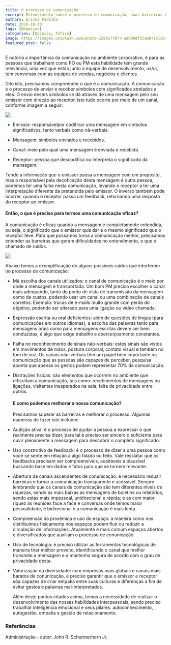 ```yaml
---
title: O processo de comunicação
excerpt: Entendimento sobre o processo de comunicação, suas barreiras e maneiras de melhorar este processo
authors: Éricka Padilha
date: 2020-10-30
tags: [Negócios]
categories: [Opinião, Tático]
image: https://images.unsplash.com/photo-1550177977-ad69e8f3cae0?ixlib=rb-1.2.1&ixid=eyJhcHBfaWQiOjEyMDd9&auto=format&fit=crop&w=2250&q=80
featured_post: false
---
```


É notória a importância da comunicação no ambiente corporativo, é para
as pessoas que trabalham como PO ou PM esta habilidade tem grande
relevância, uma vez que estão junto a equipe de desenvolvimento, ux/ui,
tem conversas com as equipes de vendas, negócios e clientes.

Dito isto, precisamos compreender o que é a comunicação. A comunicação é
o processo de enviar e receber símbolos com significados atrelados a
eles. O envio destes símbolos se dá através de uma mensagem pelo seu
emissor com direção ao receptor, isto tudo ocorre por meio de um canal,
conforme imagem a seguir:

[![](https://bucketeer-e05bbc84-baa3-437e-9518-adb32be77984.s3.amazonaws.com/public/images/51238838-2a79-4892-af1e-a3286cd3d43b_781x192.png)](https://cdn.substack.com/image/fetch/f_auto,q_auto:good,fl_progressive:steep/https%3A%2F%2Fbucketeer-e05bbc84-baa3-437e-9518-adb32be77984.s3.amazonaws.com%2Fpublic%2Fimages%2F51238838-2a79-4892-af1e-a3286cd3d43b_781x192.png)

-   Emissor: responsávelpor codificar uma mensagem em símbolos
    significativos, tanto verbais como nã-verbais.

-   Mensagem: símbolos enviados e recebidos.

-   Canal: meio pelo qual uma mensagem é enviada e recebida.

-   Receptor: pessoa que descodifica ou interpreta o significado da
    mensagem.

Tendo a informação que o emissor passa a mensagem com um propósito, mas
o responsável pela decoficação desta mensagem é outra pessoa, podemos
ter uma falha nesta comunicação, levando o receptor a ter uma
interpretação diferente da pretendida pelo emissor. O inverso também
pode ocorrer, quando o receptor passa um feedback, retornando uma
resposta do receptor ao emissor.

#### Então, o que é preciso para termos uma comunicação eficaz?

A comunicação é eficaz quando a mensagem é completamente entendida, ou
seja, o significado que o emissor quis dar é o mesmo significado que o
receptor teve. Para que possamos torna a comunicação melhor, precisamos
entender as barreiras que geram dificuldades no entendimento, o que é
chamado de ruídos.

[![](https://bucketeer-e05bbc84-baa3-437e-9518-adb32be77984.s3.amazonaws.com/public/images/c1dbc267-db22-4f74-8650-c16045212f5b_782x417.png)](https://cdn.substack.com/image/fetch/f_auto,q_auto:good,fl_progressive:steep/https%3A%2F%2Fbucketeer-e05bbc84-baa3-437e-9518-adb32be77984.s3.amazonaws.com%2Fpublic%2Fimages%2Fc1dbc267-db22-4f74-8650-c16045212f5b_782x417.png)

Abaixo temos a exemplificação de alguns possíveis ruídos que interferem
no processo de comunicação:

-   Má escolha dos canais utilizados: o canal de comunicação é o meio
    por onde a mensagem é transportada. Um bom PM precisa escolher o
    canal mais adequando, tanto do ponto de vista de transmissão da
    mensagem como de custos, podendo usar um canal ou uma combinação de
    canais corretos. Exemplo: trocas de e-mails muito grande com perda
    do objetivo, podendo ser alterado para uma ligação ou vídeo chamada.

-   Expressão escrita ou oral deficientes: além de questões de língua
    (para comunicações em outros idiomas), a escolha das palavras tanto
    para mensagens orais como para mensagens escritas devem ser bem
    conduzidas, é algo que exige trabalho e aperceiçoamento constantes.

-   Falha no reconhecimento de sinais não-verbais: estes sinais são
    vistos em movimentos de mãos, postura corporal, contato visual e
    também no tom de voz. Os canais não-verbais têm um papel bem
    importante na comunicação que as pessoas são capazes de perceber,
    pesquisa aponta que apenas os gestos podem representar 70% da
    comunicação.

-   Distrações físicas: são elementos que ocorrem no ambiente que
    dificultam a comunicação, tais como: recebimentos de mensagens ou
    ligações, visitantes inesperados na sala, falta de privacidade entre
    outros.

    #### E como podemos melhorar a nossa comunicação?

    Precisamos superar as barreiras e melhorar o processo. Algumas
    maneiras de fazer isto incluem:

-   Audição ativa: é o processo de ajudar a pessoa a expressar o que
    realmente precisa dizer, para tal é preciso ser sincero o suficiente
    para ouvir plenamente a mensagem para descobrir o completo
    significado.

-   Uso construtivo de feedback: é o processo de dizer a uma pessoa como
    você se sente em relação a algo falado ou feito. Vale resslatar que
    os feedbacks precisam ser compreensíveis, aceitáveis e plausível
    buscando base em dados e fatos para que se tornem relevante.

-   Abertura de canais ascendentes de conunicação: é necessário reduzir
    barreiras e tornar a comunicação transparente e acessível. Sempre
    lembrando que os canais de comunicação são tem diferentes níveis de
    riquezas, sendo as mais baixas as mensagens de boletins ou
    relatórios, sendo estas mais impessoal, unidirecional e rápida; e as
    com maior riquez as reuniões face a face e conversas onde temos
    maior pessoalidade, é bidirecional e a comunicação é mais lenta.

-   Compreensão da proxêmica e uso do espaço: a maneira como nos
    distribuímos fisicamente nos espaços podem fluir ou reduzir a
    circulação de informações. Atualmente é mais comum espaços abertos e
    diversificados que auxiliam o processo de conunicação.

-   Uso de tecnologia: é preciso utilizar as ferramentas tecnológicas de
    maneira tirar melhor proveito, identificando o canal que melhor
    transmite a mensagem e a mantenha segura de acordo com o grau de
    privacidade desta.

-   Valorização da diversidade: com empresas mais globais e canais mais
    baratos de conunicação, é preciso garantir que o emissor e receptor
    sõa capazes de criar empatia entre suas culturas e diferenças a fim
    de evitar gestos e palavras mal-interpretados.

    Além deste pontos citados acima, temos a necessidade de realizar o
    desenvolvimento das nossas habilidades interpessoais, sendo preciso
    trabalhar inteligência emocional e seus pilares: autoconhecimento,
    autogestão, empatia e gestão de relacionamento.


### Referências

Administração - autor: John R. Schermerhorn Jr.
